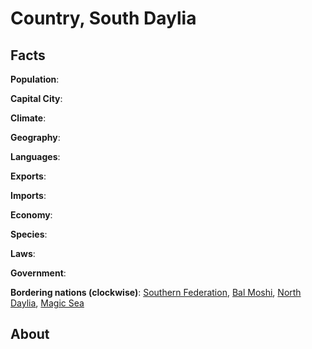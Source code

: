 # Country, South Daylia
## Facts
**Population**: 

**Capital City**: 

**Climate**: 

**Geography**: 

**Languages**:

**Exports**: 

**Imports**: 

**Economy**: 

**Species**: 

**Laws**: 

**Government**: 

**Bordering nations (clockwise)**: [Southern Federation](southern_federation.md), [Bal Moshi](bal_moshi.md), [North Daylia](north_daylia.md), [Magic Sea](magic_sea.md)

## About
